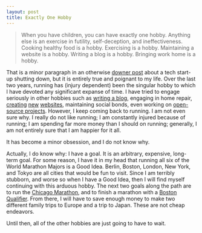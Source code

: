 ```yaml
---
layout: post
title: Exactly One Hobby
---
```


> When you have children, you can have exactly one hobby. Anything else is an exercise in futility, self-deception, and ineffectiveness.
Cooking healthy food is a hobby. Exercising is a hobby. Maintaining a website is a hobby. Writing a blog is a hobby. Bringing work home is a hobby.

That is a minor paragraph in an otherwise [downer post](http://dandreamsofcoding.com/2013/08/07/shutting-down-a-dream/) about a tech
start-up shutting down, but it is entirely true and poignant to my life. Over the last two years, running has (injury dependent) been
the singular hobby to which I have devoted any significant expanse of time. I have tried to engage seriously in other hobbies such as
[writing a blog](rovani.net "Rovani in C#"), engaging in home repair, [creating](http://darkerthanjealousy.com) [new](http://ckstaplesart.com) [websites](http://aerynlore.com),
maintaining social bonds, even working on [open-source projects](https://github.com/drovani). However, I keep coming back to running.
I am not even sure why. I really do not like running; I am constantly injured because of running; I am spending far more money than I
should on running; generally, I am not entirely sure that I am happier for it all.

It has become a minor obsession, and I do not know why.

Actually, I do know why: I have a goal. It is an arbitrary, expensive, long-term goal. For some reason, I have it in my head that running
all six of the World Marathon Majors is a Good Idea. Berlin, Boston, London, New York, and Tokyo are all cities that would be fun to visit.
Since I am terribly stubborn, and worse so when I have a Good Idea, then I will find myself continuing with this arduous hobby. The next two
goals along the path are to run the [Chicago Marathon](https://drovani.github.io/marathon-epilogue/ "A Marathon in Three Parts: Epilogue"),
and to finish a marathon with a [Boston Qualifier](http://www.baa.org/races/boston-marathon/participant-information/qualifying/qualifying-standards.aspx "Boston Marathon: Qualifying Standards").
From there, I will have to save enough money to make two different family trips to Europe and a trip to Japan. These are not cheap endeavors.

Until then, all of the other hobbies are just going to have to wait.